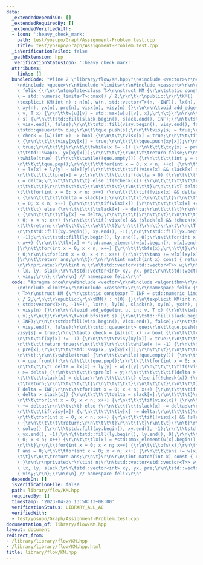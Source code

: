 ```yaml
---
data:
  _extendedDependsOn: []
  _extendedRequiredBy: []
  _extendedVerifiedWith:
  - icon: ':heavy_check_mark:'
    path: test/yosupo/Graph/Assignment-Problem.test.cpp
    title: test/yosupo/Graph/Assignment-Problem.test.cpp
  _isVerificationFailed: false
  _pathExtension: hpp
  _verificationStatusIcon: ':heavy_check_mark:'
  attributes:
    links: []
  bundledCode: "#line 2 \"library/flow/KM.hpp\"\n#include <vector>\r\n#include <algorithm>\r\
    \n#include <queue>\r\n#include <limits>\r\n#include <cassert>\r\n\r\nnamespace\
    \ felix {\r\n\r\ntemplate<class T>\r\nstruct KM {\r\n\tstatic constexpr T INF\
    \ = std::numeric_limits<T>::max() / 2;\r\n\t\r\npublic:\r\n\tKM() : n(0) {}\r\n\
    \texplicit KM(int n) : n(n), w(n, std::vector<T>(n, -INF)), lx(n), ly(n), slack(n),\
    \ xy(n), yx(n), pre(n), visx(n), visy(n) {}\r\n\r\n\tvoid add_edge(int u, int\
    \ v, T x) {\r\n\t\tw[u][v] = std::max(w[u][v], x);\r\n\t}\r\n\r\n\tvoid bfs(int\
    \ s) {\r\n\t\tstd::fill(slack.begin(), slack.end(), INF);\r\n\t\tstd::fill(visx.begin(),\
    \ visx.end(), false);\r\n\t\tstd::fill(visy.begin(), visy.end(), false);\r\n\t\
    \tstd::queue<int> que;\r\n\t\tque.push(s);\r\n\t\tvisy[s] = true;\r\n\t\tauto\
    \ check = [&](int x) -> bool {\r\n\t\t\tvisx[x] = true;\r\n\t\t\tif(xy[x] != -1)\
    \ {\r\n\t\t\t\tvisy[xy[x]] = true;\r\n\t\t\t\tque.push(xy[x]);\r\n\t\t\t\treturn\
    \ true;\r\n\t\t\t}\r\n\t\t\twhile(x != -1) {\r\n\t\t\t\txy[x] = pre[x];\r\n\t\t\
    \t\tstd::swap(x, yx[xy[x]]);\r\n\t\t\t}\r\n\t\t\treturn false;\r\n\t\t};\r\n\t\
    \twhile(true) {\r\n\t\t\twhile(!que.empty()) {\r\n\t\t\t\tint y = que.front();\r\
    \n\t\t\t\tque.pop();\r\n\t\t\t\tfor(int x = 0; x < n; ++x) {\r\n\t\t\t\t\tT delta\
    \ = lx[x] + ly[y] - w[x][y];\r\n\t\t\t\t\tif(!visx[x] && slack[x] >= delta) {\r\
    \n\t\t\t\t\t\tpre[x] = y;\r\n\t\t\t\t\t\tif(delta > 0) {\r\n\t\t\t\t\t\t\tslack[x]\
    \ = delta;\r\n\t\t\t\t\t\t} else if(!check(x)) {\r\n\t\t\t\t\t\t\treturn;\r\n\t\
    \t\t\t\t\t}\r\n\t\t\t\t\t}\r\n\t\t\t\t}\r\n\t\t\t}\r\n\t\t\tT delta = INF;\r\n\
    \t\t\tfor(int x = 0; x < n; x++) {\r\n\t\t\t\tif(!visx[x] && delta > slack[x])\
    \ {\r\n\t\t\t\t\tdelta = slack[x];\r\n\t\t\t\t}\r\n\t\t\t}\r\n\t\t\tfor(int x\
    \ = 0; x < n; x++) {\r\n\t\t\t\tif(visx[x]) {\r\n\t\t\t\t\tlx[x] += delta;\r\n\
    \t\t\t\t} else {\r\n\t\t\t\t\tslack[x] -= delta;\r\n\t\t\t\t}\r\n\t\t\t\tif(visy[x])\
    \ {\r\n\t\t\t\t\tly[x] -= delta;\r\n\t\t\t\t}\r\n\t\t\t}\r\n\t\t\tfor(int x =\
    \ 0; x < n; x++) {\r\n\t\t\t\tif(!visx[x] && !slack[x] && !check(x)) {\r\n\t\t\
    \t\t\treturn;\r\n\t\t\t\t}\r\n\t\t\t}\r\n\t\t}\r\n\t}\r\n\t\r\n\tT solve() {\r\
    \n\t\tstd::fill(xy.begin(), xy.end(), -1);\r\n\t\tstd::fill(yx.begin(), yx.end(),\
    \ -1);\r\n\t\tstd::fill(ly.begin(), ly.end(), 0);\r\n\t\tfor(int x = 0; x < n;\
    \ x++) {\r\n\t\t\tlx[x] = *std::max_element(w[x].begin(), w[x].end());\r\n\t\t\
    }\r\n\t\tfor(int x = 0; x < n; x++) {\r\n\t\t\tbfs(x);\r\n\t\t}\r\n\t\tT ans =\
    \ 0;\r\n\t\tfor(int x = 0; x < n; x++) {\r\n\t\t\tans += w[x][xy[x]];\r\n\t\t\
    }\r\n\t\treturn ans;\r\n\t}\r\n\r\n\tint match(int x) const { return xy[x]; }\r\
    \n\r\nprivate:\r\n\tint n;\r\n\tstd::vector<std::vector<T>> w;\r\n\tstd::vector<T>\
    \ lx, ly, slack;\r\n\tstd::vector<int> xy, yx, pre;\r\n\tstd::vector<bool> visx,\
    \ visy;\r\n};\r\n\r\n} // namespace felix\r\n"
  code: "#pragma once\r\n#include <vector>\r\n#include <algorithm>\r\n#include <queue>\r\
    \n#include <limits>\r\n#include <cassert>\r\n\r\nnamespace felix {\r\n\r\ntemplate<class\
    \ T>\r\nstruct KM {\r\n\tstatic constexpr T INF = std::numeric_limits<T>::max()\
    \ / 2;\r\n\t\r\npublic:\r\n\tKM() : n(0) {}\r\n\texplicit KM(int n) : n(n), w(n,\
    \ std::vector<T>(n, -INF)), lx(n), ly(n), slack(n), xy(n), yx(n), pre(n), visx(n),\
    \ visy(n) {}\r\n\r\n\tvoid add_edge(int u, int v, T x) {\r\n\t\tw[u][v] = std::max(w[u][v],\
    \ x);\r\n\t}\r\n\r\n\tvoid bfs(int s) {\r\n\t\tstd::fill(slack.begin(), slack.end(),\
    \ INF);\r\n\t\tstd::fill(visx.begin(), visx.end(), false);\r\n\t\tstd::fill(visy.begin(),\
    \ visy.end(), false);\r\n\t\tstd::queue<int> que;\r\n\t\tque.push(s);\r\n\t\t\
    visy[s] = true;\r\n\t\tauto check = [&](int x) -> bool {\r\n\t\t\tvisx[x] = true;\r\
    \n\t\t\tif(xy[x] != -1) {\r\n\t\t\t\tvisy[xy[x]] = true;\r\n\t\t\t\tque.push(xy[x]);\r\
    \n\t\t\t\treturn true;\r\n\t\t\t}\r\n\t\t\twhile(x != -1) {\r\n\t\t\t\txy[x] =\
    \ pre[x];\r\n\t\t\t\tstd::swap(x, yx[xy[x]]);\r\n\t\t\t}\r\n\t\t\treturn false;\r\
    \n\t\t};\r\n\t\twhile(true) {\r\n\t\t\twhile(!que.empty()) {\r\n\t\t\t\tint y\
    \ = que.front();\r\n\t\t\t\tque.pop();\r\n\t\t\t\tfor(int x = 0; x < n; ++x) {\r\
    \n\t\t\t\t\tT delta = lx[x] + ly[y] - w[x][y];\r\n\t\t\t\t\tif(!visx[x] && slack[x]\
    \ >= delta) {\r\n\t\t\t\t\t\tpre[x] = y;\r\n\t\t\t\t\t\tif(delta > 0) {\r\n\t\t\
    \t\t\t\t\tslack[x] = delta;\r\n\t\t\t\t\t\t} else if(!check(x)) {\r\n\t\t\t\t\t\
    \t\treturn;\r\n\t\t\t\t\t\t}\r\n\t\t\t\t\t}\r\n\t\t\t\t}\r\n\t\t\t}\r\n\t\t\t\
    T delta = INF;\r\n\t\t\tfor(int x = 0; x < n; x++) {\r\n\t\t\t\tif(!visx[x] &&\
    \ delta > slack[x]) {\r\n\t\t\t\t\tdelta = slack[x];\r\n\t\t\t\t}\r\n\t\t\t}\r\
    \n\t\t\tfor(int x = 0; x < n; x++) {\r\n\t\t\t\tif(visx[x]) {\r\n\t\t\t\t\tlx[x]\
    \ += delta;\r\n\t\t\t\t} else {\r\n\t\t\t\t\tslack[x] -= delta;\r\n\t\t\t\t}\r\
    \n\t\t\t\tif(visy[x]) {\r\n\t\t\t\t\tly[x] -= delta;\r\n\t\t\t\t}\r\n\t\t\t}\r\
    \n\t\t\tfor(int x = 0; x < n; x++) {\r\n\t\t\t\tif(!visx[x] && !slack[x] && !check(x))\
    \ {\r\n\t\t\t\t\treturn;\r\n\t\t\t\t}\r\n\t\t\t}\r\n\t\t}\r\n\t}\r\n\t\r\n\tT\
    \ solve() {\r\n\t\tstd::fill(xy.begin(), xy.end(), -1);\r\n\t\tstd::fill(yx.begin(),\
    \ yx.end(), -1);\r\n\t\tstd::fill(ly.begin(), ly.end(), 0);\r\n\t\tfor(int x =\
    \ 0; x < n; x++) {\r\n\t\t\tlx[x] = *std::max_element(w[x].begin(), w[x].end());\r\
    \n\t\t}\r\n\t\tfor(int x = 0; x < n; x++) {\r\n\t\t\tbfs(x);\r\n\t\t}\r\n\t\t\
    T ans = 0;\r\n\t\tfor(int x = 0; x < n; x++) {\r\n\t\t\tans += w[x][xy[x]];\r\n\
    \t\t}\r\n\t\treturn ans;\r\n\t}\r\n\r\n\tint match(int x) const { return xy[x];\
    \ }\r\n\r\nprivate:\r\n\tint n;\r\n\tstd::vector<std::vector<T>> w;\r\n\tstd::vector<T>\
    \ lx, ly, slack;\r\n\tstd::vector<int> xy, yx, pre;\r\n\tstd::vector<bool> visx,\
    \ visy;\r\n};\r\n\r\n} // namespace felix\r\n"
  dependsOn: []
  isVerificationFile: false
  path: library/flow/KM.hpp
  requiredBy: []
  timestamp: '2023-04-26 13:58:13+08:00'
  verificationStatus: LIBRARY_ALL_AC
  verifiedWith:
  - test/yosupo/Graph/Assignment-Problem.test.cpp
documentation_of: library/flow/KM.hpp
layout: document
redirect_from:
- /library/library/flow/KM.hpp
- /library/library/flow/KM.hpp.html
title: library/flow/KM.hpp
---
```

